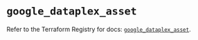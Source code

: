 # `google_dataplex_asset`

Refer to the Terraform Registry for docs: [`google_dataplex_asset`](https://registry.terraform.io/providers/hashicorp/google/6.11.0/docs/resources/dataplex_asset).
